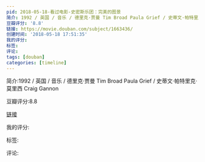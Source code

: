 ```yaml
---
pid: 2018-05-18-看过电影-史密斯乐团：完美的图景
简介: 1992 / 英国 / 音乐 / 德里克·贾曼 Tim Broad Paula Grief / 史蒂文·帕特里克·莫里西 Craig Gannon
豆瓣评分: '8.8'
链接: https://movie.douban.com/subject/1663436/
创建时间: '2018-05-18 17:51:35'
我的评分:
标签:
评论:
tags: [douban]
categories: [timeline]
---
```

简介:1992 / 英国 / 音乐 / 德里克·贾曼 Tim Broad Paula Grief / 史蒂文·帕特里克·莫里西 Craig Gannon

豆瓣评分:8.8

[链接](https://movie.douban.com/subject/1663436/)

我的评分:

标签:

评论:


